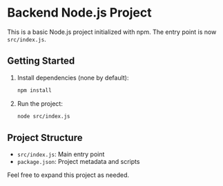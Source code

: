 # Backend Node.js Project

This is a basic Node.js project initialized with npm. The entry point is now `src/index.js`.

## Getting Started

1. Install dependencies (none by default):
   ```sh
   npm install
   ```
2. Run the project:
   ```sh
   node src/index.js
   ```

## Project Structure
- `src/index.js`: Main entry point
- `package.json`: Project metadata and scripts

Feel free to expand this project as needed.
